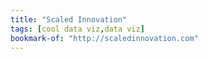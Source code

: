 ```yaml
---
title: "Scaled Innovation"
tags: [cool data viz,data viz]
bookmark-of: "http://scaledinnovation.com"
---
```

